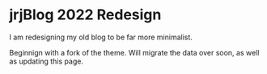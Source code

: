 # jrjBlog 2022 Redesign

I am redesigning my old blog to be far more minimalist.

Beginnign with a fork of the theme. Will migrate the data over soon, as well as updating this page.
